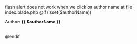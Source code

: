 flash alert does not work when we click on author name at file index.blade.php
@if (isset($authorName))
                        <div class = "alert alert-info">
                            <p>Author: <strong> {{ $authorName }} </strong></p>                            
                        </div>
                    @endif